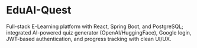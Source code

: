 # EduAI-Quest
Full-stack E-Learning platform with React, Spring Boot, and PostgreSQL; integrated AI-powered quiz generator (OpenAI/HuggingFace), Google login, JWT-based authentication, and progress tracking with clean UI/UX.
